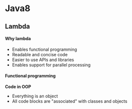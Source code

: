 # Java8

## Lambda

#### Why lambda
- Enables functional programming
- Readable and concise code
- Easier to use APIs and libraries
- Enables support for parallel processing

#### Functional programming
**Code in OOP**
- Everything is an object
- All code blocks are "associated" with classes and objects
